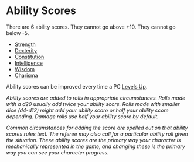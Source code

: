 # Ability Scores

There are 6 ability scores. They cannot go above +10. They cannot go below -5.

- [Strength](Strength.md)
- [Dexterity](Dexterity.md)
- [Constitution](Constitution.md)
- [Intelligence](Intelligence.md)
- [Wisdom](Wisdom.md)
- [Charisma](Charisma.md)

Ability scores can be improved every time a PC [Levels Up](../Derived%20Statistics/Level.md#Level%20Up).

*Ability scores are added to rolls in appropriate circumstances. Rolls made with a d20 usually add twice your ability score. Rolls made with smaller dice (d4-d12) might add your ability score or half your ability score depending. Damage rolls use half your ability score by default.*

*Common circumstances for adding the score are spelled out on that ability scores rules text. The referee may also call for a particular ability roll given the situation. These ability scores are the primary way your character is mechanically represented in the game, and changing these is the primary way you can see your character progress.*